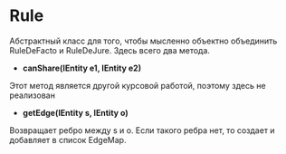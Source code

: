 # Rule
Абстрактный класс для того, чтобы мысленно объектно объединить RuleDeFacto и RuleDeJure.
Здесь всего два метода.

* **canShare(IEntity e1, IEntity e2)**

Этот метод является другой курсовой работой, поэтому здесь не реализован

* **getEdge(IEntity s, IEntity o)**

Возвращает ребро между s и o. Если такого ребра нет, то создает и добавляет в список EdgeMap.
